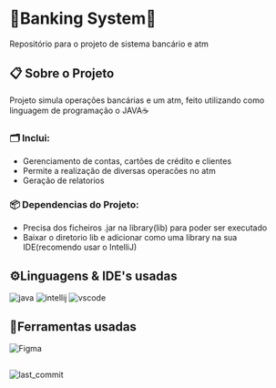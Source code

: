 # 🏦Banking System🏧
Repositório para o projeto de sistema bancário e atm
    
## 📋 Sobre o Projeto
Projeto simula operações bancárias e um atm, feito utilizando como linguagem de programação o JAVA☕

### 🗂️ Inclui:
- Gerenciamento de contas, cartões de crédito e clientes
- Permite a realização de diversas operacões no atm
- Geração de relatorios

### 📦 Dependencias do Projeto:
- Precisa dos ficheiros .jar na library(lib) para poder ser executado
- Baixar o diretorio lib e adicionar como uma library na sua IDE(recomendo usar o IntelliJ)

## ⚙️Linguagens & IDE's usadas
![java](https://img.shields.io/badge/java-%23ED8B00.svg?style=for-the-badge&logo=openjdk&logoColor=white)
![intellij](https://img.shields.io/badge/IntelliJIDEA-000000.svg?style=for-the-badge&logo=intellij-idea&logoColor=white)
![vscode](https://img.shields.io/badge/Visual%20Studio%20Code-0078d7.svg?style=for-the-badge&logo=visual-studio-code&logoColor=white)

## 🔧Ferramentas usadas
![Figma](https://img.shields.io/badge/figma-%23F24E1E.svg?style=for-the-badge&logo=figma&logoColor=white)

##
![last_commit](https://img.shields.io/github/last-commit/LiedsonDelgado/school_projects-UTA?color=03fc84)

